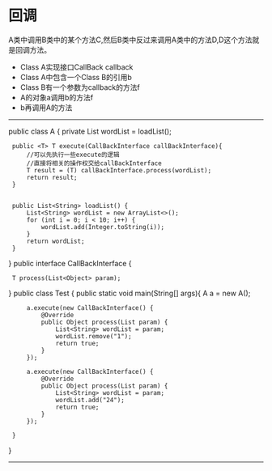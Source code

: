 # 回调
 A类中调用B类中的某个方法C,然后B类中反过来调用A类中的方法D,D这个方法就是回调方法。
- Class A实现接口CallBack callback
- Class A中包含一个Class B的引用b
- Class B有一个参数为callback的方法f
- A的对象a调用b的方法f
- b再调用A的方法

- - - 

 public class A {
     private List<String> wordList = loadList();

     public <T> T execute(CallBackInterface callBackInterface){
         //可以先执行一些execute的逻辑
         //直接将相关的操作权交给callBackInterface
         T result = (T) callBackInterface.process(wordList);
         return result;
     }


     public List<String> loadList() {
         List<String> wordList = new ArrayList<>();
         for (int i = 0; i < 10; i++) {
             wordList.add(Integer.toString(i));
         }
         return wordList;
     }

 }
 public interface CallBackInterface <T>{

     T process(List<Object> param);
 } 
 public class Test {
     public static void main(String[] args){
         A a = new A();

         a.execute(new CallBackInterface() {
             @Override
             public Object process(List param) {
                 List<String> wordList = param;
                 wordList.remove("1");
                 return true;
             }
         });

         a.execute(new CallBackInterface() {
             @Override
             public Object process(List param) {
                 List<String> wordList = param;
                 wordList.add("24");
                 return true;
             }
         });

     }
 }
 
- - -
